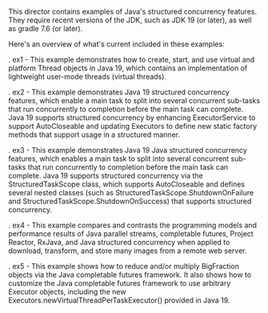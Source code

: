 This director contains examples of Java's structured concurrency
features.  They require recent versions of the JDK, such as JDK 19 (or
later), as well as gradle 7.6 (or later).

Here's an overview of what's current included in these examples:

. ex1 - This example demonstrates how to create, start, and use
         virtual and platform Thread objects in Java 19, which
         contains an implementation of lightweight user-mode threads
         (virtual threads).

. ex2 - This example demonstrates Java 19 structured concurrency
        features, which enable a main task to split into several
        concurrent sub-tasks that run concurrently to completion
        before the main task can complete.  Java 19 supports
        structured concurrency by enhancing ExecutorService to support
        AutoCloseable and updating Executors to define new static
        factory methods that support usage in a structured manner.

. ex3 - This example demonstrates Java 19 Java structured concurrency
        features, which enables a main task to split into several
        concurrent sub-tasks that run concurrently to completion
        before the main task can complete.  Java 19 supports
        structured concurrency via the StructuredTaskScope class,
        which supports AutoCloseable and defines several nested
        classes (such as StructuredTaskScope.ShutdownOnFailure and
        StructuredTaskScope.ShutdownOnSuccess) that supports
        structured concurrency.

. ex4 - This example compares and contrasts the programming models and
        performance results of Java parallel streams, completable
        futures, Project Reactor, RxJava, and Java structured
        concurrency when applied to download, transform, and store
        many images from a remote web server.

. ex5 - This example shows how to reduce and/or multiply BigFraction
        objects via the Java completable futures framework.  It also
        shows how to customize the Java completable futures framework
        to use arbitrary Executor objects, including the new
        Executors.newVirtualThreadPerTaskExecutor() provided in Java
        19.
